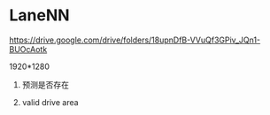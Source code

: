 # LaneNN

https://drive.google.com/drive/folders/18upnDfB-VVuQf3GPiv_JQn1-BUOcAotk

1920*1280

1. 预测是否存在

2. valid drive area